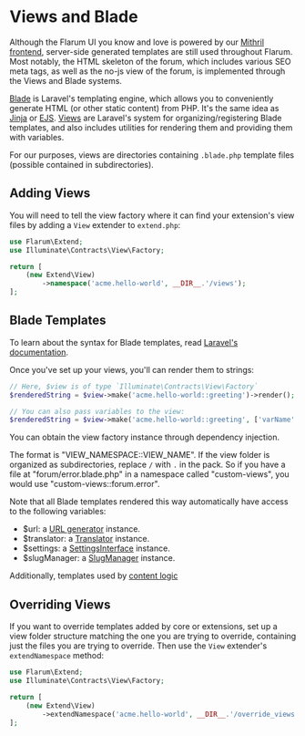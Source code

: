 # Views and Blade

Although the Flarum UI you know and love is powered by our [Mithril frontend](frontend.md),
server-side generated templates are still used throughout Flarum. Most notably, the HTML skeleton of the forum, which includes various SEO meta tags, as well as the no-js view of the forum, is implemented through the Views and Blade systems.

[Blade](https://laravel.com/docs/8.x/blade) is Laravel's templating engine, which allows you to conveniently generate HTML (or other static content) from PHP.
It's the same idea as [Jinja](https://jinja.palletsprojects.com/en/3.0.x/) or [EJS](https://ejs.co/).
[Views](https://laravel.com/docs/8.x/views) are Laravel's system for organizing/registering Blade templates, and also includes utilities for rendering them and providing them with variables.

For our purposes, views are directories containing `.blade.php` template files (possible contained in subdirectories).

## Adding Views

You will need to tell the view factory where it can find your extension's view files by adding a `View` extender to `extend.php`:

```php
use Flarum\Extend;
use Illuminate\Contracts\View\Factory;

return [
    (new Extend\View)
        ->namespace('acme.hello-world', __DIR__.'/views');
];
```


## Blade Templates

To learn about the syntax for Blade templates, read [Laravel's documentation](https://laravel.com/docs/8.x/blade).

Once you've set up your views, you'll can render them to strings:

```php
// Here, $view is of type `Illuminate\Contracts\View\Factory`
$renderedString = $view->make('acme.hello-world::greeting')->render();

// You can also pass variables to the view:
$renderedString = $view->make('acme.hello-world::greeting', ['varName' => true])->render();
```

You can obtain the view factory instance through dependency injection.

The format is "VIEW_NAMESPACE::VIEW_NAME". If the view folder is organized as subdirectories, replace `/` with `.` in the pack.
So if you have a file at "forum/error.blade.php" in a namespace called "custom-views", you would use "custom-views::forum.error".

Note that all Blade templates rendered this way automatically have access to the following variables:

- $url: a [URL generator](routes.md#generating-urls) instance.
- $translator: a [Translator](i18n#server-side-translation) instance.
- $settings: a [SettingsInterface](settings.md) instance.
- $slugManager: a [SlugManager](slugging.md) instance.

Additionally, templates used by [content logic](routes#content)

## Overriding Views

If you want to override templates added by core or extensions, set up a view folder structure matching the one you are trying to override, containing just the files you are trying to override. Then use the `View` extender's `extendNamespace` method:

```php
use Flarum\Extend;
use Illuminate\Contracts\View\Factory;

return [
    (new Extend\View)
        ->extendNamespace('acme.hello-world', __DIR__.'/override_views');
];
```

